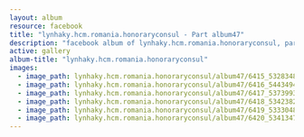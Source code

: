 ```yaml
---
layout: album
resource: facebook
title: "lynhaky.hcm.romania.honoraryconsul - Part album47"
description: "facebook album of lynhaky.hcm.romania.honoraryconsul, part album47."
active: gallery
album-title: "lynhaky.hcm.romania.honoraryconsul"
images:
  - image_path: lynhaky.hcm.romania.honoraryconsul/album47/6415_53283485_2293818107319712_6612886808357240832_n.jpg
  - image_path: lynhaky.hcm.romania.honoraryconsul/album47/6416_54434947_2293818020653054_5747665367405166592_n.jpg
  - image_path: lynhaky.hcm.romania.honoraryconsul/album47/6417_53739932_2293818000653056_1148639005600907264_n.jpg
  - image_path: lynhaky.hcm.romania.honoraryconsul/album47/6418_53423823_2293817970653059_956357374208114688_n.jpg
  - image_path: lynhaky.hcm.romania.honoraryconsul/album47/6419_53330489_2293817890653067_3667154381402275840_n.jpg
  - image_path: lynhaky.hcm.romania.honoraryconsul/album47/6420_53413477_2293817883986401_5279457680954490880_n.jpg
---
```

